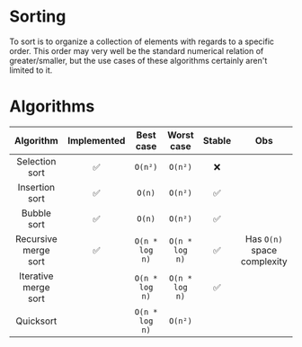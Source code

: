 # Sorting

To sort is to organize a collection of elements with regards to a specific
order. This order may very well be the standard numerical relation of
greater/smaller, but the use cases of these algorithms certainly aren't limited
to it.

# Algorithms

|      Algorithm       | Implemented |   Best case    |   Worst case   | Stable |             Obs             |
| :------------------: | :---------: | :------------: | :------------: | :----: | :-------------------------: |
|    Selection sort    |     ✅      |    `O(n²)`     |    `O(n²)`     |   ❌   |                             |
|    Insertion sort    |     ✅      |     `O(n)`     |    `O(n²)`     |   ✅   |                             |
|     Bubble sort      |     ✅      |     `O(n)`     |    `O(n²)`     |   ✅   |                             |
| Recursive merge sort |     ✅      | `O(n * log n)` | `O(n * log n)` |   ✅   | Has `O(n)` space complexity |
| Iterative merge sort |             | `O(n * log n)` | `O(n * log n)` |   ✅   |                             |
|      Quicksort       |             | `O(n * log n)` |    `O(n²)`     |        |                             |

